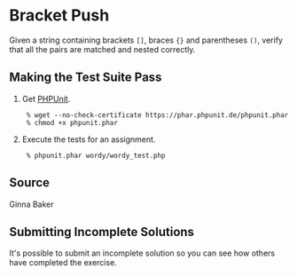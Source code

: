 # Bracket Push

Given a string containing brackets `[]`, braces `{}` and parentheses `()`,
verify that all the pairs are matched and nested correctly.

## Making the Test Suite Pass

1. Get [PHPUnit].

        % wget --no-check-certificate https://phar.phpunit.de/phpunit.phar
        % chmod +x phpunit.phar

2. Execute the tests for an assignment.

        % phpunit.phar wordy/wordy_test.php

[PHPUnit]: http://phpunit.de


## Source

Ginna Baker

## Submitting Incomplete Solutions
It's possible to submit an incomplete solution so you can see how others have completed the exercise.
